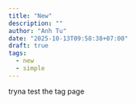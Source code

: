 ```yaml
---
title: "New"
description: ""
author: "Anh Tu"
date: "2025-10-13T09:58:38+07:00"
draft: true
tags:
  - new
  - simple
---
```


tryna test the tag page
